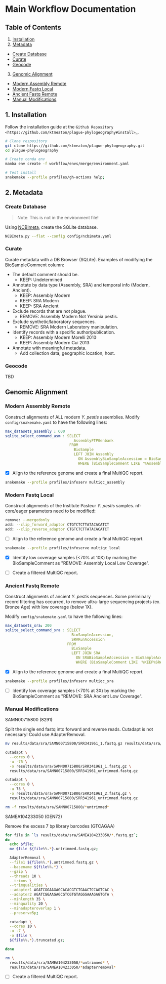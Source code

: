 # Main Workflow Documentation

## Table of Contents

1. [Installation](https://github.com/ktmeaton/plague-phylogeography/blob/master/docs-new/main.md#installation)
2. [Metadata](https://github.com/ktmeaton/plague-phylogeography/blob/master/docs-new/main.md#database)
  - [Create Database](https://github.com/ktmeaton/plague-phylogeography/blob/master/docs-new/main.md#create-database)
  - [Curate](https://github.com/ktmeaton/plague-phylogeography/blob/master/docs-new/main.md#curate)
  - [Geocode](https://github.com/ktmeaton/plague-phylogeography/blob/master/docs-new/main.md#geocode)
3. [Genomic Alignment](https://github.com/ktmeaton/plague-phylogeography/blob/master/docs-new/main.md#genomic-alignment)
  - [Modern Assembly Remote](https://github.com/ktmeaton/plague-phylogeography/blob/master/docs-new/main.md#modern-assembly-remote)
  - [Modern Fastq Local](https://github.com/ktmeaton/plague-phylogeography/blob/master/docs-new/main.md#modern-fastq-local)
  - [Ancient Fastq Remote](https://github.com/ktmeaton/plague-phylogeography/blob/master/docs-new/main.md#ancient-fastq-remote)
  - [Manual Modifications](https://github.com/ktmeaton/plague-phylogeography/blob/master/docs-new/main.md#manual-modifications)

## 1. Installation

Follow the installation guide at the `Github Repository <https://github.com/ktmeaton/plague-phylogeography#install>`_.

```bash
# Clone respository
git clone https://github.com/ktmeaton/plague-phylogeography.git
cd plague-phylogeography

# Create conda env
mamba env create -f workflow/envs/merge/environment.yaml

# Test install
snakemake --profile profiles/gh-actions help;
```

## 2. Metadata

### Create Database

> Note: This is not in the environment file!

Using [NCBImeta](https://github.com/ktmeaton/NCBImeta), create the SQLite database.

```bash
NCBImeta.py --flat --config config/ncbimeta.yaml
```

### Curate

Curate metadata with a DB Browser (SQLite). Examples of modifying the BioSampleComment column:

- The default comment should be.
  - KEEP: Undetermined
- Annotate by data type (Assembly, SRA) and temporal info (Modern, Ancient).
  - KEEP: Assembly Modern
  - KEEP: SRA Modern
  - KEEP: SRA Ancient
- Exclude records that are not plague.
  - REMOVE: Assembly Modern Not Yersinia pestis.
- Exclude synthetic/laboratory sequences.
  - REMOVE: SRA Modern Laboratory manipulation.
- Identify records with a specific author/publication.
  - KEEP: Assembly Modern Morelli 2010
  - KEEP: Assembly Modern Cui 2013
- Annotate with meaningful metadata.
  - Add collection data, geographic location, host.

### Geocode

TBD

## Genomic Alignment

### Modern Assembly Remote

Construct alignments of ALL modern *Y. pestis* assemblies. Modify ```config/snakemake.yaml``` to have the following lines:

```yaml
max_datasets_assembly : 600
sqlite_select_command_asm : SELECT
                               AssemblyFTPGenbank
                             FROM
                               BioSample
                               LEFT JOIN Assembly
                                 ON AssemblyBioSampleAccession = BioSampleAccession
                                 WHERE (BioSampleComment LIKE '%Assembly%Modern%')
```

- [x] Align to the reference genome and create a final MultiQC report.

```bash
snakemake --profile profiles/infoserv multiqc_assembly
```

### Modern Fastq Local

Construct alignments of the Institute Pasteur *Y. pestis* samples.
nf-core/eager parameters need to be modified:

```bash
remove: --mergedonly
add: --clip_forward_adaptor CTGTCTCTTATACACATCT
add: --clip_reverse_adaptor CTGTCTCTTATACACATCT
```

- [ ] Align to the reference genome and create a final MultiQC report.

```bash
snakemake --profile profiles/infoserve multiqc_local
```

- [x] Identify low coverage samples (<70% at 10X) by marking the BioSampleComment as "REMOVE: Assembly Local Low Coverage".

- [ ] Create a filtered MultiQC report.

### Ancient Fastq Remote

Construct alignments of ancient *Y. pestis* sequences. Some preliminary record filtering has occurred, to remove ultra-large sequencing projects (ex. Bronze Age) with low coverage (below 1X).

 Modify ```config/snakemake.yaml``` to have the following lines:

```yaml
max_datasets_sra: 200
sqlite_select_command_sra : SELECT
                              BioSampleAccession,
                              SRARunAccession
                            FROM
                              BioSample
                              LEFT JOIN SRA
                                ON SRABioSampleAccession = BioSampleAccession
                                WHERE (BioSampleComment LIKE '%KEEP%SRA%Ancient%')
```

- [x] Align to the reference genome and create a final MultiQC report.

```bash
snakemake --profile profiles/infoserv multiqc_sra
```

- [ ] Identify low coverage samples (<70% at 3X) by marking the BioSampleComment as "REMOVE: SRA Ancient Low Coverage".

### Manual Modifications

SAMN00715800 (8291)

Split the single end fastq into forward and reverse reads. Cutadapt is
not necessary! Could use AdapterRemoval.

```bash
mv results/data/sra/SAMN00715800/SRR341961_1.fastq.gz results/data/sra/SAMN00715800/SRR341961_untrimmed.fastq.gz

cutadapt \
  --cores 0 \
  -u -75 \
  -o results/data/sra/SAMN00715800/SRR341961_1.fastq.gz \
  results/data/sra/SAMN00715800/SRR341961_untrimmed.fastq.gz

cutadapt \
  --cores 0 \
  -u 75 \
  -o results/data/sra/SAMN00715800/SRR341961_2.fastq.gz \
  results/data/sra/SAMN00715800/SRR341961_untrimmed.fastq.gz

rm -f results/data/sra/SAMN00715800/*untrimmed*
```

SAMEA104233050 (GEN72)

Remove the excess 7 bp library barcodes (GTCAGAA)

```bash
for file in `ls results/data/sra/SAMEA104233050/*.fastq.gz`; 
do 
  echo $file;
  mv $file ${file%%.*}.untrimmed.fastq.gz;

  AdapterRemoval \
  --file1 ${file%%.*}.untrimmed.fastq.gz \
  --basename ${file%%.*} \
  --gzip \
  --threads 10 \
  --trimns \
  --trimqualities \
  --adapter1 AGATCGGAAGAGCACACGTCTGAACTCCAGTCAC \
  --adapter2 AGATCGGAAGAGCGTCGTGTAGGGAAAGAGTGTA \
  --minlength 35 \
  --minquality 20 \
  --minadapteroverlap 1 \
  --preserve5p;

  cutadapt \
  --cores 10 \
  -u -7 \
  -o $file \
  ${file%%.*}.truncated.gz;

done

rm \
  results/data/sra/SAMEA104233050/*untrimmed* \
  results/data/sra/SAMEA104233050/*adapterremoval*
```

- [ ] Create a filtered MultiQC report.

